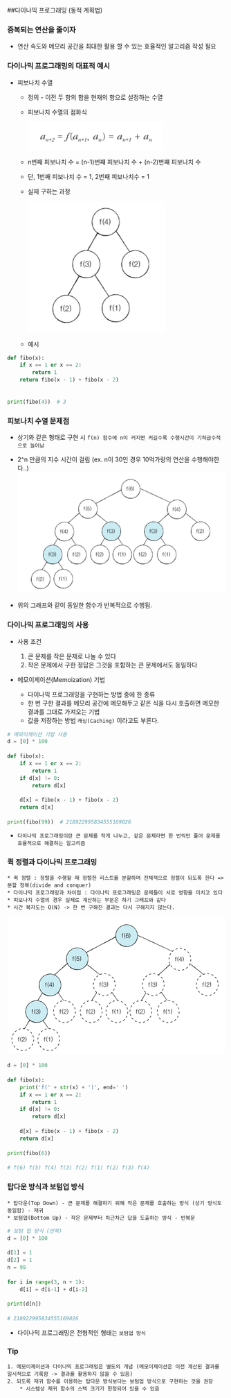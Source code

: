 ##다이나믹 프로그래밍 (동적 계획법)

### 중복되는 연산을 줄이자

* 연산 속도와 메모리 공간을 최대한 활용 할 수 있는 효율적인 알고리즘 작성 필요

### 다이나믹 프로그래밍의 대표적 예시

* 피보나치 수열
    * 정의 - 이전 두 항의 합을 현재의 항으로 설정하는 수열
    * 피보나치 수열의 점화식

      ![fibonacci_numbers.png](fibonacci_numbers.PNG)
    * n번째 피보나치 수 = (n-1)번쨰 피보나치 수 + (n-2)번쨰 피보나치 수
    * 단, 1번째 피보나치 수 = 1, 2번째 피보나치수 = 1
    * 실제 구하는 과정

      ![search_fibonacci.png](search_fibonacci.PNG)

    * 예시

~~~python
def fibo(x):
    if x == 1 or x == 2:
        return 1
    return fibo(x - 1) + fibo(x - 2)


print(fibo(4))  # 3
~~~

### 피보나치 수열 문제점

* 상기와 같은 형태로 구현 시 `f(n) 함수에 n이 커지면 커길수록 수행시간이 기하급수적으로 늘어남`  
* 2^n 만큼의 지수 시간이 걸림 (ex. n이 30인 경우 10억가량의 연산을 수행해야한다..)
      ![fibonacci_problem.png](fibonacci_problem.PNG)

* 위의 그래프와 같이 동일한 함수가 반복적으로 수행됨.

### 다이나믹 프로그래밍의 사용
* 사용 조건
    1. 큰 문제를 작은 문제로 나눌 수 있다
    2. 작은 문제에서 구한 정답은 그것을 포함하는 큰 문제에서도 동일하다
    
* 메모이제이션(Memoization) 기법
    * 다이나믹 프로그래밍을 구현하는 방법 중에 한 종류   
    * 한 번 구한 결과를 메모리 공간에 메모해두고 같은 식을 다시 호출하면 메모한 결과를 그대로 가져오는 기법
    * 값을 저장하는 방법 `캐싱(Caching)` 이라고도 부른다.
    
~~~python
# 메모이제이션 기법 사용
d = [0] * 100

def fibo(x):
    if x == 1 or x == 2:
        return 1
    if d[x] != 0:
        return d[x]

    d[x] = fibo(x - 1) + fibo(x - 2)
    return d[x]

print(fibo(99))  # 218922995834555169026
~~~

* `다이나믹 프로그래밍이란 큰 문제를 작게 나누고, 같은 문제라면 한 번씩만 풀어 문제를 효율적으로 해결하는 알고리즘` 

### 퀵 정렬과 다이나믹 프로그래밍
    * 퀵 정렬 : 정렬을 수행할 때 정렬한 리스트를 분할하며 전체적으로 정렬이 되도록 한다 => 분할 정복(divide and conquer)
    * 다이나믹 프로그래밍과 차이점 : 다이나믹 프로그래밍은 문제들이 서로 영향을 미치고 있다
    * 피보나치 수열의 경우 실제로 계산하는 부분은 하기 그래프와 같다
    * 시간 복자도는 O(N) -> 한 번 구해진 결과는 다시 구해지지 않는다.

![fibonacci_real_count.png](dynamic_programming_real_count.PNG)

~~~python
d = [0] * 100

def fibo(x):
    print('f(' + str(x) + ')', end=' ')
    if x == 1 or x == 2:
        return 1
    if d[x] != 0:
        return d[x]

    d[x] = fibo(x - 1) + fibo(x - 2)
    return d[x]

print(fibo(6))

# f(6) f(5) f(4) f(3) f(2) f(1) f(2) f(3) f(4)
~~~

### 탑다운 방식과 보텀업 방식
    * 탑다운(Top Down) - 큰 문제를 해결하기 위해 작은 문제를 호출하는 방식 (상기 방식도 동일함) - 재귀
    * 보텀업(Bottom Up) - 작은 문제부터 차근차근 답을 도출하는 방식 - 반복문
    
~~~python
# 보텀 업 방식 (반복)
d = [0] * 100

d[1] = 1
d[2] = 1
n = 99

for i in range(3, n + 1):
    d[i] = d[i-1] + d[i-2]

print(d[n])

# 218922995834555169026
~~~

* 다이나믹 프로그래밍은 전형적인 형태는 `보텀업 방식`


### Tip
    1. 메모이제이션과 다이나믹 프로그래밍은 별도의 개념 (메모이제이션은 이전 계산된 결과를 일시적으로 기록함 -> 결과를 활용하지 않을 수 있음)
    2. 되도록 재귀 함수를 이용하는 탑다운 방식보다는 보텀업 방식으로 구현하는 것을 권장
        * 시스템상 재귀 함수의 스텍 크기가 한정되어 있을 수 있음
  